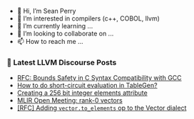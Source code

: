 - 👋 Hi, I’m Sean Perry
- 👀 I’m interested in compilers (c++, COBOL, llvm)
- 🌱 I’m currently learning ...
- 💞️ I’m looking to collaborate on ...
- 📫 How to reach me ...

<!---
s66perry/s66perry is a ✨ special ✨ repository because its `README.md` (this file) appears on your GitHub profile.
You can click the Preview link to take a look at your changes.
--->
### 📕 Latest LLVM Discourse Posts

<!-- DISCOURSE-LLVM:START -->
- [RFC: Bounds Safety in C Syntax Compatibility with GCC](https://discourse.llvm.org/t/rfc-bounds-safety-in-c-syntax-compatibility-with-gcc/85885?page=4#post_61)
- [How to do short-circuit evaluation in TableGen?](https://discourse.llvm.org/t/how-to-do-short-circuit-evaluation-in-tablegen/86847#post_1)
- [Creating a 256 bit integer elements attribute](https://discourse.llvm.org/t/creating-a-256-bit-integer-elements-attribute/86845#post_1)
- [MLIR Open Meeting: rank-0 vectors](https://discourse.llvm.org/t/mlir-open-meeting-rank-0-vectors/86769#post_6)
- [[RFC] Adding `vector.to_elements` op to the Vector dialect](https://discourse.llvm.org/t/rfc-adding-vector-to-elements-op-to-the-vector-dialect/86779#post_7)
<!-- DISCOURSE-LLVM:END -->
